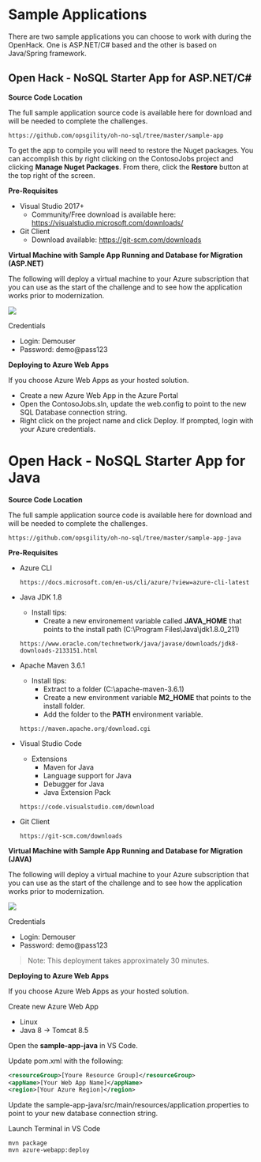 
# Sample Applications

There are two sample applications you can choose to work with during the OpenHack. One is ASP.NET/C# based and the other is based on Java/Spring framework. 


## Open Hack - NoSQL Starter App for ASP.NET/C#

**Source Code Location** 

The full sample application source code is available here for download and will be needed to complete the challenges. 

```
https://github.com/opsgility/oh-no-sql/tree/master/sample-app
```

To get the app to compile you will need to restore the Nuget packages. You can accomplish this by right clicking on the ContosoJobs project and clicking **Manage Nuget Packages**. From there, click the **Restore** button at the top right of the screen.

**Pre-Requisites**

- Visual Studio 2017+ 
    - Community/Free download is available here: https://visualstudio.microsoft.com/downloads/
- Git Client
    - Download available: https://git-scm.com/downloads


**Virtual Machine with Sample App Running and Database for Migration (ASP.NET)**

The following will deploy a virtual machine to your Azure subscription that you can use as the start of the challenge and to see how the application works prior to modernization. 


<a href="https://portal.azure.com/#create/Microsoft.Template/uri/https%3A%2F%2Fraw.githubusercontent.com%2Fopsgility%2Foh-no-sql%2Fmaster%2Fno-sql-dot-net.json" rel="nofollow">
    <img src="https://camo.githubusercontent.com/9285dd3998997a0835869065bb15e5d500475034/687474703a2f2f617a7572656465706c6f792e6e65742f6465706c6f79627574746f6e2e706e67" data-canonical-src="http://azuredeploy.net/deploybutton.png" style="max-width:100%;">
</a>

Credentials
- Login: Demouser
- Password: demo@pass123


**Deploying to Azure Web Apps** 

If you choose Azure Web Apps as your hosted solution. 

- Create a new Azure Web App in the Azure Portal
- Open the ContosoJobs.sln, update the web.config to point to the new SQL Database connection string. 
- Right click on the project name and click Deploy. If prompted, login with your Azure credentials.


# Open Hack - NoSQL Starter App for Java

**Source Code Location** 

The full sample application source code is available here for download and will be needed to complete the challenges. 

```
https://github.com/opsgility/oh-no-sql/tree/master/sample-app-java
```

**Pre-Requisites**

- Azure CLI 

    ```
    https://docs.microsoft.com/en-us/cli/azure/?view=azure-cli-latest
    ```

- Java JDK 1.8
    - Install tips:
        - Create a new environement variable called **JAVA_HOME** that points to the install path (C:\Program Files\Java\jdk1.8.0_211) 

    ```
    https://www.oracle.com/technetwork/java/javase/downloads/jdk8-downloads-2133151.html
    ```

- Apache Maven 3.6.1
    - Install tips:
        - Extract to a folder (C:\\apache-maven-3.6.1)
        - Create a new environment variable **M2_HOME** that points to the install folder.
        - Add the folder to the **PATH** environment variable. 

    ```
    https://maven.apache.org/download.cgi
    ```

- Visual Studio Code 
    - Extensions
        - Maven for Java 
        - Language support for Java
        - Debugger for Java
        - Java Extension Pack

    ```
    https://code.visualstudio.com/download 
    ```

- Git Client

    ```
    https://git-scm.com/downloads
    ```


**Virtual Machine with Sample App Running and Database for Migration (JAVA)**

The following will deploy a virtual machine to your Azure subscription that you can use as the start of the challenge and to see how the application works prior to modernization. 

<a href="https://portal.azure.com/#create/Microsoft.Template/uri/https%3A%2F%2Fraw.githubusercontent.com%2Fopsgility%2Foh-no-sql%2Fmaster%2Fno-sql-java.json" rel="nofollow">
    <img src="https://camo.githubusercontent.com/9285dd3998997a0835869065bb15e5d500475034/687474703a2f2f617a7572656465706c6f792e6e65742f6465706c6f79627574746f6e2e706e67" data-canonical-src="http://azuredeploy.net/deploybutton.png" style="max-width:100%;">
</a>

Credentials
- Login: Demouser
- Password: demo@pass123

> Note: This deployment takes approximately 30 minutes.

**Deploying to Azure Web Apps** 

If you choose Azure Web Apps as your hosted solution. 

Create new Azure Web App
- Linux
- Java 8 -> Tomcat 8.5

Open the **sample-app-java** in VS Code.

Update pom.xml with the following:

```xml
<resourceGroup>[Youre Resource Group]</resourceGroup>
<appName>[Your Web App Name]</appName>
<region>[Your Azure Region]</region>
```

Update the sample-app-java/src/main/resources/application.properties to point to your new database connection string.

Launch Terminal in VS Code

```
mvn package 
mvn azure-webapp:deploy
```
